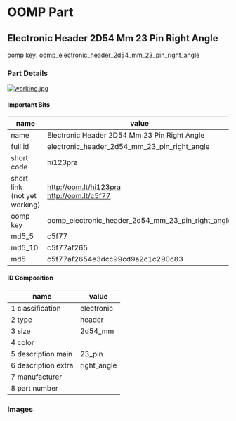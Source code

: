 # OOMP Part  
## Electronic Header 2D54 Mm 23 Pin Right Angle  
  
oomp key: oomp_electronic_header_2d54_mm_23_pin_right_angle  
  
### Part Details  
  
[![working.jpg](working_600.jpg)](working.jpg)  
  
#### Important Bits  
| name | value | 
| --- | --- | 
| name | Electronic Header 2D54 Mm 23 Pin Right Angle | 
| full id | electronic_header_2d54_mm_23_pin_right_angle | 
| short code | hi123pra | 
| short link<br>(not yet working) | http://oom.lt/hi123pra<br>http://oom.lt/c5f77 | 
| oomp key | oomp_electronic_header_2d54_mm_23_pin_right_angle | 
| md5_5 | c5f77 | 
| md5_10 | c5f77af265 | 
| md5 | c5f77af2654e3dcc99cd9a2c1c290c83 | 
#### ID Composition  
| name | value | 
| --- | --- | 
| 1 classification | electronic | 
| 2 type | header | 
| 3 size | 2d54_mm | 
| 4 color |  | 
| 5 description main | 23_pin | 
| 6 description extra | right_angle | 
| 7 manufacturer |  | 
| 8 part number |  | 
### Images  
